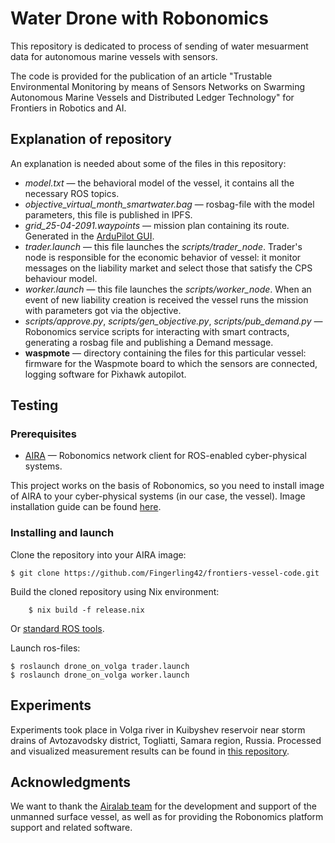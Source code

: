 # Water Drone with Robonomics

This repository is dedicated to process of sending of water mesuarment data for autonomous marine vessels with sensors.

The code is provided for the publication of an article "Trustable Environmental Monitoring by means of Sensors Networks on Swarming Autonomous Marine Vessels and Distributed Ledger Technology" for Frontiers in Robotics and AI.

## Explanation of repository

An explanation is needed about some of the files in this repository:

* *model.txt* — the behavioral model of the vessel, it contains all the necessary ROS topics.
* *objective_virtual_month_smartwater.bag* — rosbag-file with the model parameters, this file is published in IPFS.
* *grid_25-04-2091.waypoints* — mission plan containing its route. Generated in the [ArduPilot GUI](https://ardupilot.org/).
* *trader.launch* — this file launches the *scripts/trader_node*. Trader's node is responsible for the economic behavior of vessel: it monitor messages on the liability market and select those that satisfy the CPS behaviour model.
* *worker.launch* — this file launches the *scripts/worker_node*. When an event of new liability creation is received the vessel runs the mission with parameters got via the objective.
* *scripts/approve.py*, *scripts/gen_objective.py*, *scripts/pub_demand.py* — Robonomics service scripts for interacting with smart contracts, generating a rosbag file and publishing a Demand message.
* **waspmote** — directory containing the files for this particular vessel: firmware for the Waspmote board to which the sensors are connected, logging software for Pixhawk autopilot.

## Testing

### Prerequisites

* [AIRA](https://github.com/airalab/aira) — Robonomics network client for ROS-enabled cyber-physical systems.

This project works on the basis of Robonomics, so you need to install image of AIRA to your cyber-physical systems (in our case, the vessel). Image installation guide can be found [here](https://aira.readthedocs.io/). 

### Installing and launch

Clone the repository into your AIRA image:

```
$ git clone https://github.com/Fingerling42/frontiers-vessel-code.git
```

Build the cloned repository using Nix environment:

```
    $ nix build -f release.nix
```

Or [standard ROS tools](http://wiki.ros.org/ROS/Tutorials/BuildingPackages). 

Launch ros-files:

```
$ roslaunch drone_on_volga trader.launch
$ roslaunch drone_on_volga worker.launch
```

## Experiments

Experiments took place in Volga river in Kuibyshev reservoir near storm drains of Avtozavodsky district, Togliatti, Samara region, Russia. Processed and visualized measurement results can be found in [this repository](https://github.com/Fingerling42/frontiers-vessel-data-processing). 

## Acknowledgments

We want to thank the [Airalab team](https://aira.life/en/) for the development and support of the unmanned surface vessel, as well as for providing the Robonomics platform support and related software.